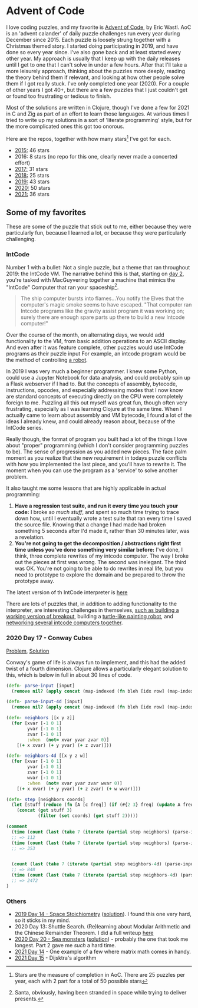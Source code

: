 # Advent of Code

I love coding puzzles, and my favorite is [Advent of Code](https://adventofcode.com/), by Eric Wastl.
AoC is an 'advent calander' of daily puzzle challenges run every year during December since 2015.
Each puzzle is loosely strung together with a Christmas themed story.
I started doing participating in 2019, and have done so every year since. I've also gone back and at least started every other year.
My approach is usually that I keep up with the daily releases until I get to one that I can't solve in under a few hours.
After that I'll take a more leisurely approach, thinking about the puzzles more deeply, reading the theory behind them if relevant, and looking at how other people solve them if I got really stuck.
I've only completed one year (2020). For a couple of other years I got 40+, but there are a few puzzles that I just couldn't get or found too frustrating or tedious to finish. 

Most of the solutions are written in Clojure, though I've done a few for 2021 in C and Zig as part of an effort to learn those languages. 
At various times I tried to write up my solutions in a sort of 'literate programming' style, but for the more complicated ones this got too onorous.

Here are the repos, together with how many stars[^1] I've got for each.

* [2015:](https://github.com/RedPenguin101/aoc2015) 46 stars
* 2016: 8 stars (no repo for this one, clearly never made a concerted effort)
* [2017:](https://github.com/RedPenguin101/aoc2017) 31 stars
* [2018:](https://github.com/RedPenguin101/aoc2018) 25 stars
* [2019:](https://github.com/RedPenguin101/aoc2019) 43 stars
* [2020:](https://github.com/RedPenguin101/aoc2020) 50 stars
* [2021:](https://github.com/RedPenguin101/aoc2021) 36 stars


[^1]: Stars are the measure of completion in AoC. There are 25 puzzles per year, each with 2 part for a total of 50 possible stars

## Some of my favorites
These are some of the puzzle that stick out to me, either because they were particularly fun, because I learned a lot, or because they were particularly challenging.

### IntCode
Number 1 with a bullet:
Not a single puzzle, but a theme that ran throughout 2019: the IntCode VM.
The narrative behind this is that, starting on [day 2](https://adventofcode.com/2019/day/2), you're tasked with MacGuyvering together a machine that mimics the "IntCode" Computer that ran your spaceship[^2].

[^2]: Santa, obviously, having been stranded in space while trying to deliver presents.

> The ship computer bursts into flames...You notify the Elves that the computer's magic smoke seems to have escaped. "That computer ran Intcode programs like the gravity assist program it was working on; surely there are enough spare parts up there to build a new Intcode computer!"

Over the course of the month, on alternating days, we would add functionality to the VM, from basic addition operations to an ASCII display.
And even after it was feature complete, other puzzles would use IntCode programs as their puzzle input
For example, an intcode program would be the method of controlling [a robot](https://adventofcode.com/2019/day/17).

In 2019 I was very much a beginner programmer.
I knew some Python, could use a Jupyter Notebook for data analysis, and could probably spin up a Flask webserver if I had to.
But the concepts of assembly, bytecode, instructions, opcodes, and especially addressing modes that I now know are standard concepts of executing directly on the CPU were completely foreign to me.
Puzzling all this out myself was great fun, though often very frustrating, especially as I was learning Clojure at the same time.
When I actually came to learn about assembly and VM bytecode, I found a lot of the ideas I already knew, and could already reason about, because of the IntCode series.

Really though, the format of program you built had a lot of the things I love about "proper" programming (which I don't consider programming puzzles to be).
The sense of progression as you added new pieces.
The face palm moment as you realize that the new requirement in todays puzzle conflicts with how you implemented the last piece, and you'll have to rewrite it.
The moment when you can use the program as a 'service' to solve another problem.

It also taught me some lessons that are highly applicable in actual programming:

1. **Have a regression test suite, and run it every time you touch your code:** I broke _so much stuff_, and spent so much time trying to trace down how, until I eventually wrote a test suite that ran every time I saved the source file. Knowing that a change I had made had broken something 5 seconds after I'd made it, rather than 30 minutes later, was a revelation.
2. **You're not going to get the decomposition / abstractions right first time unless you've done something very similar before:** I've done, I think, three complete rewrites of my intcode computer. The way I broke out the pieces at first was wrong. The second was inelegant. The third was OK. You're not going to be able to do rewrites in real life, but you need to prototype to explore the domain and be prepared to throw the prototype away.

The latest version of th IntCode interpreter is [here](https://github.com/RedPenguin101/aoc2019/blob/main/src/aoc2019/intcode.clj)

There are lots of puzzles that, in addition to adding functionality to the interpreter, are interesting challenges in themselves, [such as building a working version of breakout](https://adventofcode.com/2019/day/13), building a [turtle-like painting robot](https://adventofcode.com/2019/day/11), and [networking several intcode computers together](https://adventofcode.com/2019/day/7).

### 2020 Day 17 - Conway Cubes
[Problem](https://adventofcode.com/2020/day/17), [Solution](https://github.com/RedPenguin101/aoc2020/blob/main/day17.clj)

Conway's game of life is always fun to implement, and this had the added twist of a fourth dimension.
Clojure allows a particularly elegant solution to this, which is below in full in about 30 lines of code.

```clojure
(defn- parse-input [input]
  (remove nil? (apply concat (map-indexed (fn bleh [idx row] (map-indexed #(if (= \# %2) [idx %1 0] nil) row)) (str/split-lines input)))))

(defn- parse-input-4d [input]
  (remove nil? (apply concat (map-indexed (fn bleh [idx row] (map-indexed #(if (= \# %2) [idx %1 0 0] nil) row)) (str/split-lines input)))))

(defn- neighbors [[x y z]]
  (for [xvar [-1 0 1]
        yvar [-1 0 1]
        zvar [-1 0 1]
        :when  (not= xvar yvar zvar 0)]
    [(+ x xvar) (+ y yvar) (+ z zvar)]))

(defn- neighbors-4d [[x y z w]]
  (for [xvar [-1 0 1]
        yvar [-1 0 1]
        zvar [-1 0 1]
        wvar [-1 0 1]
        :when  (not= xvar yvar zvar wvar 0)]
    [(+ x xvar) (+ y yvar) (+ z zvar) (+ w wvar)]))

(defn- step [neighbors coords]
  (let [stuff (reduce (fn [A [c freq]] (if (#{2 3} freq) (update A freq conj c) A)) {} (frequencies (apply concat (map neighbors coords))))]
    (concat (get stuff 3)
            (filter (set coords) (get stuff 2)))))

(comment
  (time (count (last (take 7 (iterate (partial step neighbors) (parse-input (slurp "resources/day17example")))))))
  ;; => 112
  (time (count (last (take 7 (iterate (partial step neighbors) (parse-input (slurp "resources/day17input")))))))
  ;; => 353


  (count (last (take 7 (iterate (partial step neighbors-4d) (parse-input-4d (slurp "resources/day17example"))))))
  ;; => 848
  (time (count (last (take 7 (iterate (partial step neighbors-4d) (parse-input-4d (slurp "resources/day17input")))))))
  ;; => 2472
)
```

### Others

* [2019 Day 14 - Space Stoichiometry](https://adventofcode.com/2019/day/14) ([solution]()). I found this one very hard, so it sticks in my mind.
* 2020 Day 13: Shuttle Search. (Re)learning about Modular Arithmetic and the Chinese Remainder Theorem. I did a full writeup [here](https://redpenguin101.github.io/html/posts/2020_12_13_mod_mult.html) 
* [2020 Day 20 - Sea monsters](https://adventofcode.com/2020/day/20) ([solution]()) - probably the one that took me longest. Part 2 gave me _such_ a hard time.
* [2021 Day 14](https://github.com/RedPenguin101/aoc2021/blob/main/day14.md) - One example of a few where matrix math comes in handy.
* [2021 Day 15](https://github.com/RedPenguin101/aoc2021/blob/main/day15.md) - Dijsktra's algorithm